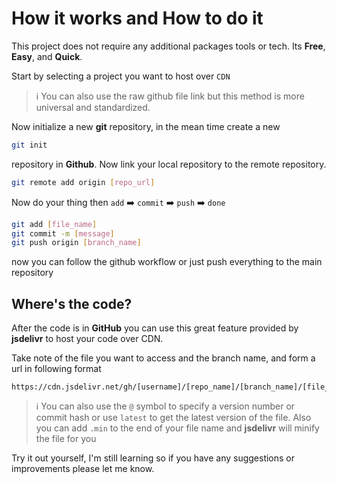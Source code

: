 # How it works and How to do it

This project does not require any additional packages tools or tech. Its __Free__, __Easy__, and __Quick__. 

Start by selecting a project you want to host over `CDN`
> :information_source: You can also use the raw github file link but this method is more universal and standardized.

Now initialize a new __git__ repository, in the mean time create a new 
```bash
git init
```
repository in __Github__. Now link your local repository to the remote repository.

```bash
git remote add origin [repo_url]
```
Now do your thing then `add` :arrow_right: `commit` :arrow_right: `push` :arrow_right: `done`

```bash
git add [file_name]
git commit -m [message]
git push origin [branch_name]
```
now you can follow the github workflow or just push everything to the main repository

## Where's the code?
After the code is in __GitHub__ you can use this great feature provided by __jsdelivr__ to host your code over CDN. 

Take note of the file you want to access and the branch name, and form a url in following format
  
```curl
https://cdn.jsdelivr.net/gh/[username]/[repo_name]/[branch_name]/[file_name]
```
> :information_source: You can also use the `@` symbol to specify a version number or commit hash or use `latest` to get the latest version of the file. Also you can add `.min` to the end of your file name and __jsdelivr__ will minify the file for you

Try it out yourself, I'm still learning so if you have any suggestions or improvements please let me know.
